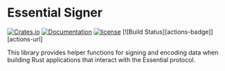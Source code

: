 # Essential Signer
[![Crates.io][crates-badge]][crates-url]
[![Documentation][docs-badge]][docs-url]
[![license][apache-badge]][apache-url]
[![Build Status][actions-badge]][actions-url]

[crates-badge]: https://img.shields.io/crates/v/essential-signer.svg
[crates-url]: https://crates.io/crates/essential-signer
[docs-badge]: https://docs.rs/essential-signer/badge.svg
[docs-url]: https://docs.rs/essential-signer
[apache-badge]: https://img.shields.io/badge/license-APACHE-blue.svg
[apache-url]: LICENSE

This library provides helper functions for signing and encoding data when building Rust applications that interact with the Essential protocol.